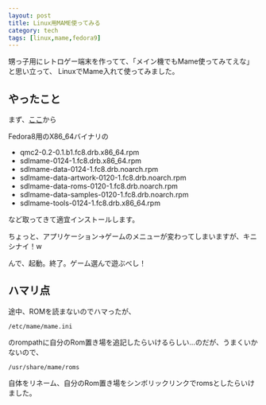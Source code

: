 ```yaml
---
layout: post
title: Linux用MAME使ってみる
category: tech
tags: [linux,mame,fedora9]
---
```


甥っ子用にレトロゲー端末を作ってて、「メイン機でもMame使ってみてえな」と思い立って、
LinuxでMame入れて使ってみました。

## やったこと

まず、[ここ](https://web.archive.org/web/20100718023433/http://dribble.org.uk/listrpms7.html)から

Fedora8用のX86_64バイナリの

- qmc2-0.2-0.1.b1.fc8.drb.x86_64.rpm
- sdlmame-0124-1.fc8.drb.x86_64.rpm
- sdlmame-data-0124-1.fc8.drb.noarch.rpm
- sdlmame-data-artwork-0120-1.fc8.drb.noarch.rpm
- sdlmame-data-roms-0120-1.fc8.drb.noarch.rpm
- sdlmame-data-samples-0120-1.fc8.drb.noarch.rpm
- sdlmame-tools-0124-1.fc8.drb.x86_64.rpm

など取ってきて適宜インストールします。

ちょっと、アプリケーション→ゲームのメニューが変わってしまいますが、キニシナイ！w

んで、起動。終了。ゲーム選んで遊ぶべし！

## ハマリ点

途中、ROMを読まないのでハマったが、

`/etc/mame/mame.ini`

のrompathに自分のRom置き場を追記したらいけるらしい…のだが、うまくいかないので、

`/usr/share/mame/roms`

自体をリネーム、自分のRom置き場をシンボリックリンクでromsとしたらいけました。
